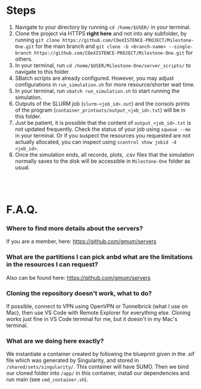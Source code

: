 # Steps

1. Navigate to your directory by running `cd /home/$USER/` in your terminal.
2. Clone the project via HTTPS **right here** and not into any subfolder, by running `git clone https://github.com/COeXISTENCE-PROJECT/Milestone-One.git` for the main branch and `git clone -b <branch-name> --single-branch https://github.com/COeXISTENCE-PROJECT/Milestone-One.git` for others.
3. In your terminal, run `cd /home/$USER/Milestone-One/server_scripts/` to navigate to this folder.
4. SBatch scripts are already configured. However, you may adjust configurations in `run_simulation.sh` for more resource/shorter wait time.
5. In your terminal, run `sbatch run_simulation.sh` to start running the simulation.
6. Outputs of the SLURM job (`slurm-<job_id>.out`) and the consols prints of the program (`container_printouts/output_<job_id>.txt`) will be in this folder.
7. Just be patient, it is possible that the content of `output_<job_id>.txt` is not updated frequently. Check the status of your job using `squeue --me` in your terminal. Or if you suspect the resources you requested are not actually allocated, you can inspect using `scontrol show jobid -d <job_id>`.
8. Once the simulation ends, all records, plots, .csv files that the simulation normally saves to the disk will be accessible in `Milestone-One` folder as usual.

<br/><br/>

# F.A.Q.

### Where to find more details about the servers?
If you are a member, here: https://github.com/gmum/servers

### What are the partitions I can pick anbd what are the limitations in the resources I can request?
Also can be found here: https://github.com/gmum/servers

### Cloning the repository doesn't work, what to do?
If possible, connect to VPN using OpenVPN or Tunnelbrick (what I use on Mac), then use VS Code with Remote Explorer for everything else. Cloning works just fine in VS Code terminal for me, but it doesn't in my Mac's terminal.

### What are we doing here exactly?
We instantiate a container created by following the blueprint given in the .sif file which was generated by Singularity, and stored in `/shared/sets/singularity/`. This container will have SUMO. Then we bind our cloned folder into `/app/` in this container, install our dependencies and run main (see `cmd_container.sh`).
